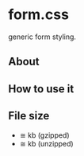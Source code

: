 # form.css

generic form styling.

## About

## How to use it

## File size

- ≅ kb (gzipped)
- ≅ kb (unzipped)
